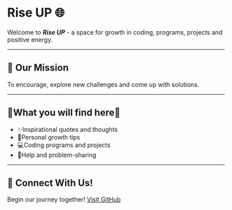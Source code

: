 # Rise UP 🌐

Welcome to ***Rise UP*** - a space for growth in coding, programs, projects and positive energy.

---

## 💭 Our Mission

To encourage, explore new challenges and come up with solutions.

---

## 🔎What you will find here🔎

- ✨Inspirational quotes and thoughts
- 🌱Personal growth tips
- 💻Coding programs and projects
- 🧠Help and problem-sharing

---

## 🔗 Connect With Us!

Begin our journey together! 
[Visit GitHub](https://github.com/oreo107-R)
